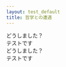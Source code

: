 ```yaml
---
layout: test_default
title: 哲学との遭遇
---
```


<div class='tjikko'></div>どうしました？
<div class='man'></div>テストです
<div class='tjikko'></div>どうしました？
<div class='man'></div>テストです
